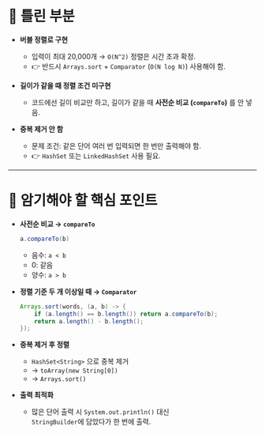 # 🚨 틀린 부분
- **버블 정렬로 구현**
  - 입력이 최대 20,000개 → `O(N^2)` 정렬은 시간 초과 확정.  
  - 👉 반드시 `Arrays.sort` + `Comparator` (`O(N log N)`) 사용해야 함.  

- **길이가 같을 때 정렬 조건 미구현**
  - 코드에선 길이 비교만 하고, 길이가 같을 때 **사전순 비교 (`compareTo`)** 를 안 넣음.  

- **중복 제거 안 함**
  - 문제 조건: 같은 단어 여러 번 입력되면 한 번만 출력해야 함.  
  - 👉 `HashSet` 또는 `LinkedHashSet` 사용 필요.  

---

# 📌 암기해야 할 핵심 포인트
- **사전순 비교 → `compareTo`**
  ```java
  a.compareTo(b)
  ```
  - 음수: `a < b`  
  - 0: 같음  
  - 양수: `a > b`  

- **정렬 기준 두 개 이상일 때 → `Comparator`**
  ```java
  Arrays.sort(words, (a, b) -> {
      if (a.length() == b.length()) return a.compareTo(b);
      return a.length() - b.length();
  });
  ```

- **중복 제거 후 정렬**
  - `HashSet<String>` 으로 중복 제거  
  - → `toArray(new String[0])`  
  - → `Arrays.sort()`  

- **출력 최적화**
  - 많은 단어 출력 시 `System.out.println()` 대신  
    `StringBuilder`에 담았다가 한 번에 출력.  
